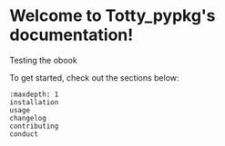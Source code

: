 # Welcome to Totty_pypkg's documentation!

Testing the obook

To get started, check out the sections below:

```{toctree}
:maxdepth: 1
installation
usage
changelog
contributing
conduct
```